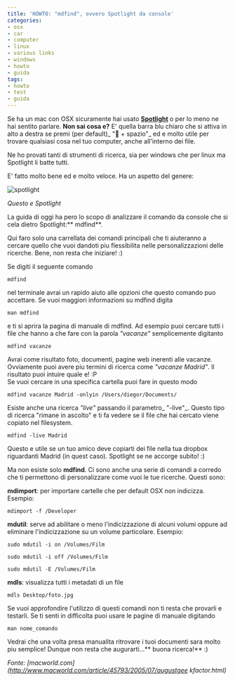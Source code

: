 ```yaml
---
title: 'HOWTO: "mdfind", ovvero Spotlight da console'
categories:
- osx
- car
- computer
- linux
- various links
- windows
- howto
- guida
tags:
- howto
- test
- guida
---
```

Se ha un mac con OSX sicuramente hai usato
[**Spotlight**](http://it.wikipedia.org/wiki/Spotlight) o per lo meno ne hai
sentito parlare. **Non sai cosa e?** E' quella barra blu chiaro che si attiva
in alto a destra se premi (per default)_ " + spazio"_ ed e molto utile per
trovare qualsiasi cosa nel tuo computer, anche all'interno dei file.

Ne ho provati tanti di strumenti di ricerca, sia per windows che per linux ma
Spotlight li batte tutti.

E' fatto molto bene ed e molto veloce. Ha un aspetto del genere:

[]({{site.url}}/images/spotlight.png)

![spotlight]({{site.url}}/images/spotlight.png)

_Questo e Spotlight_

La guida di oggi ha pero lo scopo di analizzare il comando da console che si
cela dietro Spotlight:** mdfind**.

Qui faro solo una carrellata dei comandi principali che ti aiuteranno a
cercare quello che vuoi dandoti piu flessibilita nelle personalizzazioni delle
ricerche. Bene, non resta che iniziare! :)

Se digiti il seguente comando

    
    
    mdfind

nel terminale avrai un rapido aiuto alle opzioni che questo comando puo
accettare. Se vuoi maggiori informazioni su mdfind digita

    
    
    man mdfind

e ti si aprira la pagina di manuale di mdfind. Ad esempio puoi cercare tutti i
file che hanno a che fare con la parola _"vacanze"_ semplicemente digitanto

    
    
    mdfind vacanze

Avrai come risultato foto, documenti, pagine web inerenti alle vacanze.
Ovviamente puoi avere piu termini di ricerca come _"vacanze Madrid"_. Il
risultato puoi intuire quale e! :P  
Se vuoi cercare in una specifica cartella puoi fare in questo modo

    
    
    mdfind vacanze Madrid -onlyin /Users/diegor/Documents/

  
Esiste anche una ricerca _"live"_ passando il parametro_ "-live"_. Questo tipo
di ricerca "rimane in ascolto" e ti fa vedere se il file che hai cercato viene
copiato nel filesystem.

    
    
    mdfind -live Madrid

  
Questo e utile se un tuo amico deve copiarti dei file nella tua dropbox
riguardanti Madrid (in quest caso). Spotlight se ne accorge subito! :)

Ma non esiste solo **mdfind**. Ci sono anche una serie di comandi a corredo
che ti permettono di personalizzare come vuoi le tue ricerche. Questi sono:

**mdimport**: per importare cartelle che per default OSX non indicizza. Esempio:
    
    
    mdimport -f /Developer

  
**mdutil**: serve ad abilitare o meno l'indicizzazione di alcuni volumi oppure ad eliminare l'indicizzazione su un volume particolare. Esempio:
    
    
    sudo mdutil -i on /Volumes/Film  
    
    sudo mdutil -i off /Volumes/Film  
    
    sudo mdutil -E /Volumes/Film

  
**mdls**: visualizza tutti i metadati di un file
    
    
    mdls Desktop/foto.jpg

  
Se vuoi approfondire l'utilizzo di questi comandi non ti resta che provarli e
testarli. Se ti senti in difficolta puoi usare le pagine di manuale digitando

    
    
    man nome_comando

  
Vedrai che una volta presa manualita ritrovare i tuoi documenti sara molto piu
semplice! Dunque non resta che augurarti...** buona ricerca!** :)

_Fonte: [macworld.com](http://www.macworld.com/article/45793/2005/07/augustgee
kfactor.html)_

